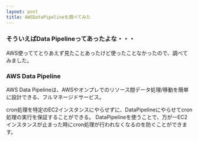 ```yaml
---
layout: post
title: AWSDataPipelineを調べてみた
---
```


### そういえばData Pipelineってあったよな・・・

AWS使っててとりあえず見たことあったけど使ったことなかったので、調べてみました。

### AWS Data Pipeline

AWS Data Pipelineは、AWSやオンプレでのリソース間データ処理/移動を簡単に設計できる、フルマネージドサービス。

cron処理を特定のEC2インスタンスにやらせずに、DataPipelineにやらせてcron処理の実行を保証することができる。
DataPipelineを使うことで、万が一EC2インスタンスが止まった時にcron処理が行われなくなるのを防ぐことができます。
